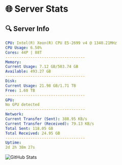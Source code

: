 # 🌐 Server Stats
## 🔍 Server Info
```yaml
CPU: Intel(R) Xeon(R) CPU E5-2699 v4 @ 1340.21MHz
CPU Usage: 6.50%
Cores: 44P | 88T
-----------------------------------
Memory:
Current Usage: 7.12 GB/503.74 GB
Available: 493.27 GB
-----------------------------------
Disk:
Current Usage: 21.98 GB/1.71 TB
Free: 1.60 TB
-----------------------------------
GPU:
No GPU detected
-----------------------------------
Network:
Current Transfer (Sent): 388.95 KB/s
Current Transfer (Received): 79.13 KB/s
Total Sent: 118.05 GB
Total Received: 24.95 GB
-----------------------------------
Uptime:
2d 2h 38m 27s
```
![GitHub Stats](https://img.shields.io/badge/Updated-2025-04-21_19:47:15-blue)